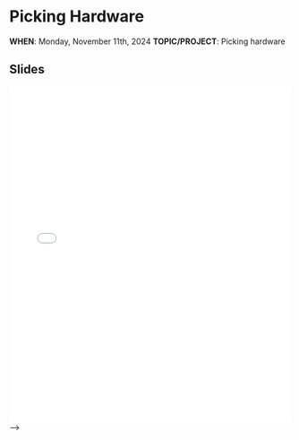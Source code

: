# Picking Hardware

<script src="https://cdn.jsdelivr.net/npm/add-to-calendar-button@2" async defer></script>

**WHEN**: Monday, November 11th, 2024
**TOPIC/PROJECT**: Picking hardware


<!-- <span style="font-weight:bold;color:red">Date</span>: Monday, November 4th, 2024 <br/> -->
<!-- <span style="font-weight:bold;color:red">Start time</span>: 5:00PM -->


## Slides

<iframe src="{{ "/assets/slides/Picking_Hardware.pdf" | relative_url }}" width="100%" height="600px" frameborder="0" marginheight="0" marginwidth="0">Loading…</iframe> -->
